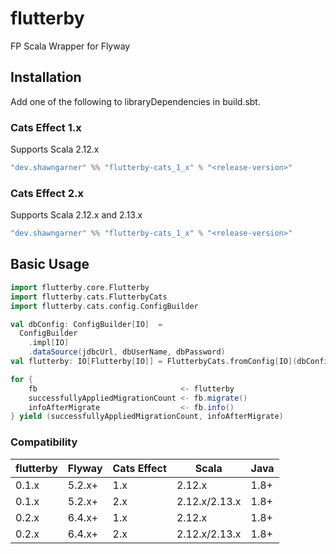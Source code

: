 # flutterby
FP Scala Wrapper for Flyway

## Installation

Add one of the following to libraryDependencies in build.sbt.

### Cats Effect 1.x

Supports Scala 2.12.x

```sbt
"dev.shawngarner" %% "flutterby-cats_1_x" % "<release-version>"
```

### Cats Effect 2.x

Supports Scala 2.12.x and 2.13.x

```sbt
"dev.shawngarner" %% "flutterby-cats_1_x" % "<release-version>"
```

## Basic Usage

```scala
import flutterby.core.Flutterby
import flutterby.cats.FlutterbyCats
import flutterby.cats.config.ConfigBuilder

val dbConfig: ConfigBuilder[IO]  = 
  ConfigBuilder
    .impl[IO]
    .dataSource(jdbcUrl, dbUserName, dbPassword)
val flutterby: IO[Flutterby[IO]] = FlutterbyCats.fromConfig[IO](dbConfig)

for {
    fb                                <- flutterby
    successfullyAppliedMigrationCount <- fb.migrate()
    infoAfterMigrate                  <- fb.info()
} yield (successfullyAppliedMigrationCount, infoAfterMigrate)
```

### Compatibility

|flutterby|Flyway|Cats Effect|Scala        |Java|
|---------|------|-----------|-------------|----|
|0.1.x    |5.2.x+|1.x        |2.12.x       |1.8+|     
|0.1.x    |5.2.x+|2.x        |2.12.x/2.13.x|1.8+|
|0.2.x    |6.4.x+|1.x        |2.12.x       |1.8+|     
|0.2.x    |6.4.x+|2.x        |2.12.x/2.13.x|1.8+|



